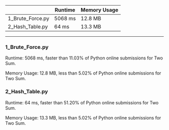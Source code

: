 

|  |Runtime  | Memory Usage |
|--|--|--|
|1_Brute_Force.py  | 5068 ms |12.8 MB |
|2_Hash_Table.py | 64 ms | 13.3 MB

___

### 1_Brute_Force.py

Runtime: 5068 ms, faster than 11.03% of Python online submissions for Two Sum.

Memory Usage: 12.8 MB, less than 5.02% of Python online submissions for Two Sum.

### 2_Hash_Table.py

Runtime: 64 ms, faster than 51.20% of Python online submissions for Two Sum.

Memory Usage: 13.3 MB, less than 5.02% of Python online submissions for Two Sum.
